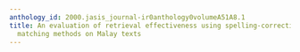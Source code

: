 ```yaml
---
anthology_id: 2000.jasis_journal-ir0anthology0volumeA51A8.1
title: An evaluation of retrieval effectiveness using spelling-correction and string-similarity
  matching methods on Malay texts
---
```

